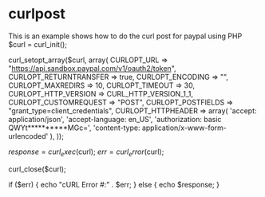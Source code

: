 # curlpost
This is an example shows how to do the curl post for paypal using PHP
$curl = curl_init();

curl_setopt_array($curl, array(
  CURLOPT_URL => "https://api.sandbox.paypal.com/v1/oauth2/token",
  CURLOPT_RETURNTRANSFER => true,
  CURLOPT_ENCODING => "",
  CURLOPT_MAXREDIRS => 10,
  CURLOPT_TIMEOUT => 30,
  CURLOPT_HTTP_VERSION => CURL_HTTP_VERSION_1_1,
  CURLOPT_CUSTOMREQUEST => "POST",
  CURLOPT_POSTFIELDS => "grant_type=client_credentials",
  CURLOPT_HTTPHEADER => array(
    'accept: application/json',
    'accept-language: en_US',
    'authorization: basic QWYt**********MGc=',
    'content-type: application/x-www-form-urlencoded'
  ),
));

$response = curl_exec($curl);
$err = curl_error($curl);

curl_close($curl);

if ($err) {
  echo "cURL Error #:" . $err;
} else {
  echo $response;
}
